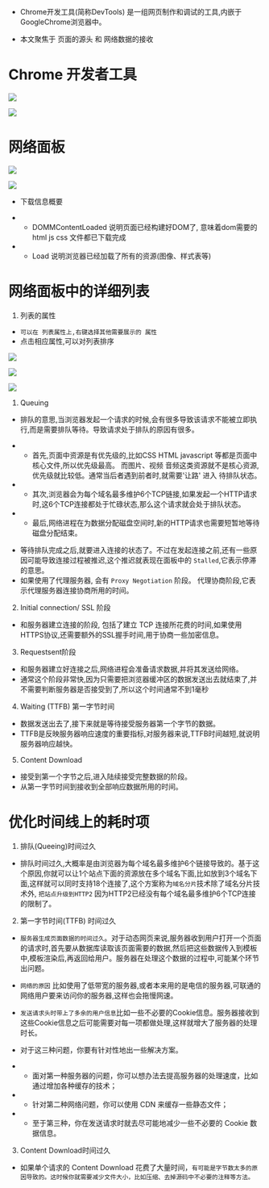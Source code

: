 * Chrome开发工具(简称DevTools) 是一组网页制作和调试的工具,内嵌于GoogleChrome浏览器中。

* 本文聚焦于 页面的源头 和 网络数据的接收

# Chrome 开发者工具

![](https://raw.githubusercontent.com/1391020381/Front-end-Advancement/%E6%B5%8F%E8%A7%88%E5%99%A8%E5%B7%A5%E4%BD%9C%E5%8E%9F%E7%90%86%E4%B8%8E%E5%AE%9E%E8%B7%B5/note/img/Chrome%20%E5%BC%80%E5%8F%91%E8%80%85%E5%B7%A5%E5%85%B7.png)

![](https://raw.githubusercontent.com/1391020381/Front-end-Advancement/%E6%B5%8F%E8%A7%88%E5%99%A8%E5%B7%A5%E4%BD%9C%E5%8E%9F%E7%90%86%E4%B8%8E%E5%AE%9E%E8%B7%B5/note/img/chrome%E5%BC%80%E5%8F%91%E5%B7%A5%E5%85%B7%E4%B8%80%E4%BA%9B%E5%B7%A5%E5%85%B7%E4%BB%8B%E7%BB%8D.png)


# 网络面板

![](https://raw.githubusercontent.com/1391020381/Front-end-Advancement/浏览器工作原理与实践/note/img/网络面板概要图.png)

![](https://raw.githubusercontent.com/1391020381/Front-end-Advancement/%E6%B5%8F%E8%A7%88%E5%99%A8%E5%B7%A5%E4%BD%9C%E5%8E%9F%E7%90%86%E4%B8%8E%E5%AE%9E%E8%B7%B5/note/img/%E6%8E%A7%E5%88%B6%E5%99%A8%E6%A6%82%E8%A6%81%E5%9B%BE.png)



* 下载信息概要
- * DOMMContentLoaded  说明页面已经构建好DOM了, 意味着dom需要的html js css 文件都已下载完成
- * Load 说明浏览器已经加载了所有的资源(图像、样式表等)


# 网络面板中的详细列表

1. 列表的属性

* `可以在 列表属性上,右键选择其他需要展示的 属性` 
* 点击相应属性,可以对列表排序

![](https://raw.githubusercontent.com/1391020381/Front-end-Advancement/%E6%B5%8F%E8%A7%88%E5%99%A8%E5%B7%A5%E4%BD%9C%E5%8E%9F%E7%90%86%E4%B8%8E%E5%AE%9E%E8%B7%B5/note/img/%E8%AF%A6%E7%BB%86%E8%AF%B7%E6%B1%82%E4%BF%A1%E6%81%AFpng.png)

![](https://raw.githubusercontent.com/1391020381/Front-end-Advancement/%E6%B5%8F%E8%A7%88%E5%99%A8%E5%B7%A5%E4%BD%9C%E5%8E%9F%E7%90%86%E4%B8%8E%E5%AE%9E%E8%B7%B5/note/img/%E6%B5%8F%E8%A7%88%E5%99%A8%E4%B8%AD%20HTTP%20%E8%AF%B7%E6%B1%82%E6%B5%81%E7%A8%8B.png)

![](https://raw.githubusercontent.com/1391020381/Front-end-Advancement/%E6%B5%8F%E8%A7%88%E5%99%A8%E5%B7%A5%E4%BD%9C%E5%8E%9F%E7%90%86%E4%B8%8E%E5%AE%9E%E8%B7%B5/note/img/%E5%8D%95%E4%B8%AA%E6%96%87%E4%BB%B6%E7%9A%84%E6%97%B6%E9%97%B4%E7%BA%BF.png)

1. Queuing 
* 排队的意思,当浏览器发起一个请求的时候,会有很多导致该请求不能被立即执行,而是需要排队等待。导致请求处于排队的原因有很多。
- * 首先,页面中资源是有优先级的,比如CSS HTML javascript 等都是页面中核心文件,所以优先级最高。 而图片、视频 音频这类资源就不是核心资源,优先级就比较低。通常当后者遇到前者时,就需要'让路' 进入 待排队状态。
- * 其次,浏览器会为每个域名最多维护6个TCP链接,如果发起一个HTTP请求时,这6个TCP连接都处于忙碌状态,那么这个请求就会处于排队状态。
- * 最后,网络进程在为数据分配磁盘空间时,新的HTTP请求也需要短暂地等待磁盘分配结束。


* 等待排队完成之后,就要进入连接的状态了。不过在发起连接之前,还有一些原因可能导致连接过程被推迟,这个推迟就表现在面板中的 `Stalled`,它表示停滞的意思。
* 如果使用了代理服务器, 会有 `Proxy Negotiation` 阶段。 代理协商阶段,它表示代理服务器连接协商所用的时间。

2. Initial connection/ SSL 阶段
* 和服务器建立连接的阶段, 包括了建立 TCP 连接所花费的时间,如果使用HTTPS协议,还需要额外的SSL握手时间,用于协商一些加密信息。

3. Requestsent阶段
* 和服务器建立好连接之后,网络进程会准备请求数据,并将其发送给网络。
* 通常这个阶段非常快,因为只需要把浏览器缓冲区的数据发送出去就结束了,并不需要判断服务器是否接受到了,所以这个时间通常不到1毫秒

4. Waiting (TTFB) 第一字节时间
* 数据发送出去了,接下来就是等待接受服务器第一个字节的数据。
* TTFB是反映服务器响应速度的重要指标,对服务器来说,TTFB时间越短,就说明服务器响应越快。

5. Content Download
* 接受到第一个字节之后,进入陆续接受完整数据的阶段。
* 从第一字节时间到接收到全部响应数据所用的时间。

# 优化时间线上的耗时项
1. 排队(Queeing)时间过久
* 排队时间过久,大概率是由浏览器为每个域名最多维护6个链接导致的。基于这个原因,你就可以让1个站点下面的资源放在多个域名下面,比如放到3个域名下面,这样就可以同时支持18个连接了,这个方案称为`域名分片`技术除了域名分片技术外, `把站点升级到HTTP2` 因为HTTP2已经没有每个域名最多维护6个TCP连接的限制了。
2. 第一字节时间(TTFB) 时间过久
* `服务器生成页面数据的时间过久`。对于动态网页来说,服务器收到用户打开一个页面的请求时,首先要从数据库读取该页面需要的数据,然后把这些数据传入到模板中,模板渲染后,再返回给用户。服务器在处理这个数据的过程中,可能某个环节出问题。
* `网络的原因` 比如使用了低带宽的服务器,或者本来用的是电信的服务器,可联通的网络用户要来访问你的服务器,这样也会拖慢网速。
* `发送请求头时带上了多余的用户信息`比如一些不必要的Cookie信息。服务器接收到这些Cookie信息之后可能需要对每一项都做处理,这样就增大了服务器的处理时长。



* 对于这三种问题，你要有针对性地出一些解决方案。
- * 面对第一种服务器的问题，你可以想办法去提高服务器的处理速度，比如通过增加各种缓存的技术；
- * 针对第二种网络问题，你可以使用 CDN 来缓存一些静态文件；
- * 至于第三种，你在发送请求时就去尽可能地减少一些不必要的 Cookie 数据信息。


3. Content Download时间过久
* 如果单个请求的 Content Download 花费了大量时间，`有可能是字节数太多的原因导致的。这时候你就需要减少文件大小，比如压缩、去掉源码中不必要的注释等方法。`